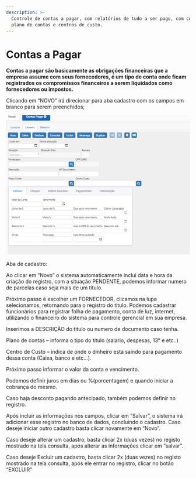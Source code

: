 ```yaml
---
description: >-
  Controle de contas a pagar, com relatórios de tudo a ser pago, com controle de
  plano de contas e centros de custo.
---
```


# Contas a Pagar

**Contas a pagar são basicamente as obrigações financeiras que a empresa assume com seus fornecedores, é um tipo de conta onde ficam registrados os compromissos financeiros a serem liquidados como fornecedores ou impostos.**

Clicando em “NOVO” irá direcionar para aba cadastro com os campos em branco para serem preenchidos;

![](../../../.gitbook/assets/cadcontasapag.png)

Aba de cadastro:

Ao clicar em “Novo” o sistema automaticamente inclui data e hora da criação do registro, com a situação PENDENTE, podemos informar numero de parcelas caso seja mais de um titulo.

Próximo passo é escolher um FORNECEDOR, clicamos na lupa selecionamos, retornando para o registro do titulo. Podemos cadastrar funcionários para registrar folha de pagamento, conta de luz, internet, utilizando o financeiro do sistema para controle gerencial em sua empresa.

Inserimos a DESCRIÇÃO do titulo ou numero de documento caso tenha.

Plano de contas – informa o tipo do titulo (salario, despesas, 13° e etc..)

Centro de Custo – indica de onde o dinheiro esta saindo para pagamento dessa conta (Caixa, banco e etc…).

Próximo passo informar o valor da conta e vencimento.

Podemos definir juros em dias ou %(porcentagem) e quando iniciar a cobrança do mesmo.

Caso haja desconto pagando antecipado, também podemos definir no registro.

Após incluir as informações nos campos, clicar em “Salvar”, o sistema irá adicionar esse registro no banco de dados, concluindo o cadastro. Caso deseje iniciar outro cadastro basta clicar novamente em “Novo”.

Caso deseje alterar um cadastro, basta clicar 2x (duas vezes) no registo mostrado na tela consulta, após alterar as informações clicar em “salvar”.

Caso deseje Excluir um cadastro, basta clicar 2x (duas vezes) no registo mostrado na tela consulta, após ele entrar no registro, clicar no botão “EXCLUIR”
